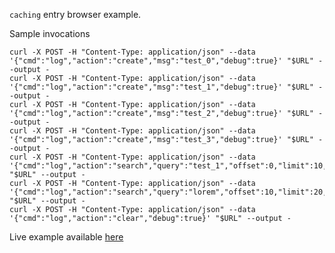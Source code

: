 `caching` entry browser example.

Sample invocations

```
curl -X POST -H "Content-Type: application/json" --data '{"cmd":"log","action":"create","msg":"test_0","debug":true}' "$URL" --output -
curl -X POST -H "Content-Type: application/json" --data '{"cmd":"log","action":"create","msg":"test_1","debug":true}' "$URL" --output -
curl -X POST -H "Content-Type: application/json" --data '{"cmd":"log","action":"create","msg":"test_2","debug":true}' "$URL" --output -
curl -X POST -H "Content-Type: application/json" --data '{"cmd":"log","action":"create","msg":"test_3","debug":true}' "$URL" --output -
curl -X POST -H "Content-Type: application/json" --data '{"cmd":"log","action":"search","query":"test_1","offset":0,"limit":10,"sort":"DESC","debug":true}' "$URL" --output -
curl -X POST -H "Content-Type: application/json" --data '{"cmd":"log","action":"search","query":"lorem","offset":10,"limit":20,"sort":"ASC","debug":true}' "$URL" --output -
curl -X POST -H "Content-Type: application/json" --data '{"cmd":"log","action":"clear","debug":true}' "$URL" --output -
```
Live example available <a href="http://skullquake.dedicated.co.za/kweexamples/src/cache_entry_browser/" target="_blank">here</a>
